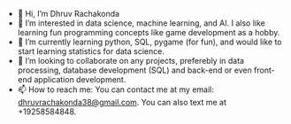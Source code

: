 - 👋 Hi, I’m Dhruv Rachakonda 
- 👀 I’m interested in data science, machine learning, and AI. I also like learning fun programming concepts like game development as a hobby. 
- 🌱 I’m currently learning python, SQL, pygame (for fun), and would like to start learning statistics for data science.
- 💞️ I’m looking to collaborate on any projects, preferebly in data processing, database development (SQL) and back-end or even front-end application development. 
- 📫 How to reach me: You can contact me at my email: dhruvrachakonda38@gmail.com. You can also text me at +19258584848. 

<!---
comradedhruv/comradedhruv is a ✨ special ✨ repository because its `README.md` (this file) appears on your GitHub profile.
You can click the Preview link to take a look at your changes.
--->
